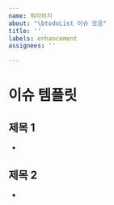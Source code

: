 ```yaml
---
name: 뭐라하지
about: "\btodoList 이슈 모음"
title: ''
labels: enhancement
assignees: ''

---
```


# 이슈 템플릿
## 제목 1
-

## 제목 2
-

